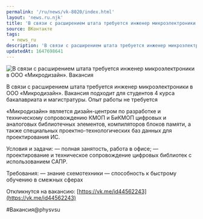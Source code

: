 ```yaml
---
permalink: '/ru/news/vk-8020/index.html'
layout: 'news.ru.njk'
title: 'В связи с расширением штата требуется инженер микроэлектроники в ООО «Микродизайн».'
source: ВКонтакте
tags:
  - news_ru
description: 'В связи с расширением штата требуется инженер микроэлектроники в ООО «Микродизайн».'
updatedAt: 1647698641
---
```

![В связи с расширением штата требуется инженер микроэлектроники в ООО «Микродизайн». Вакансия](https://sun9-41.userapi.com/sun9-23/impg/UMlGw902lF5afgkBhrmYOMeMLxLJ_2HJilXvVw/nTaGJaT7ylo.jpg?size=510x340&quality=95&sign=b98d8f97227281ca6da850b25dade40b&c_uniq_tag=1t24R7mXtcCXC498yUStXNF1svfKMhZURBdyxT5cN-8&type=album)

В связи с расширением штата требуется инженер микроэлектроники в ООО «Микродизайн». Вакансия подходит для студентов 4 курса бакалавриата и магистратуры. Опыт работы не требуется

«Микродизайн» является дизайн-центром по разработке и техническому сопровождению КМОП и БиКМОП цифровых и аналоговых библиотечных элементов, компиляторов блоков памяти, а также специальных проектно-технологических баз данных для проектирования ИС.

Условия и задачи:
— полная занятость, работа в офисе;
— проектирование и техническое сопровождение цифровых библиотек с использованием САПР.

Требования:
— знание схемотехники
— способность к быстрому обучению в смежных сферах

Откликнутся на вакансию: [https://vk.me/id44562243](https://vk.me/id44562243)

#Вакансия@physvsu
